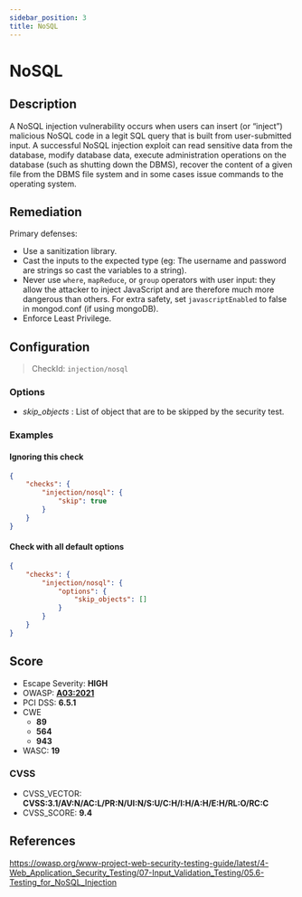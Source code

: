 ```yaml
---
sidebar_position: 3
title: NoSQL
---
```


# NoSQL

## Description

A NoSQL injection vulnerability occurs when users can insert (or “inject”) malicious NoSQL code in a legit SQL query that is built from user-submitted input.
A successful NoSQL injection exploit can read sensitive data from the database, modify database data, execute administration operations on the database (such as shutting down the DBMS), recover the content of a given file from the DBMS file system and in some cases issue commands to the operating system.

## Remediation

Primary defenses:
- Use a sanitization library.
- Cast the inputs to the expected type (eg: The username and password are strings so cast the variables to a string).
- Never use `where`, `mapReduce`, or `group` operators with user input: they allow the attacker to inject JavaScript and are therefore much more dangerous than others. For extra safety, set `javascriptEnabled` to false in mongod.conf (if using mongoDB).
- Enforce Least Privilege.


## Configuration

> CheckId: `injection/nosql`

### Options

- *skip_objects* : List of object that are to be skipped by the security test.



### Examples


#### Ignoring this check

```json
{
    "checks": {
        "injection/nosql": {
            "skip": true
        }
    }
}
```


#### Check with all default options

```json
{
    "checks": {
        "injection/nosql": {
            "options": {
                "skip_objects": []
            }
        }
    }
}
```




## Score

- Escape Severity: **<span className="high-severity">HIGH</span>**
- OWASP: **[A03:2021](https://owasp.org/Top10/A03_2021-Injection/)**
- PCI DSS: **6.5.1**
- CWE
  - **89**
  - **564**
  - **943**
- WASC: **19**



### CVSS

- CVSS_VECTOR: **CVSS:3.1/AV:N/AC:L/PR:N/UI:N/S:U/C:H/I:H/A:H/E:H/RL:O/RC:C**
- CVSS_SCORE: **9.4**

## References

https://owasp.org/www-project-web-security-testing-guide/latest/4-Web_Application_Security_Testing/07-Input_Validation_Testing/05.6-Testing_for_NoSQL_Injection
